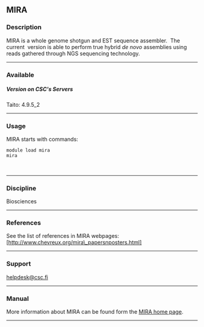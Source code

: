 ## MIRA

### Description

<span style="text-align: justify;">MIRA is a whole genome shotgun and
EST sequence assembler.  The current  version is able to perform true
hybrid *de novo* assemblies using reads gathered through NGS sequencing
technology.</span>

------------------------------------------------------------------------

### Available

##### Version on CSC's Servers

Taito: 4.9.5\_2

------------------------------------------------------------------------

### Usage

MIRA starts with commands:

    module load mira
    mira

 

------------------------------------------------------------------------

### Discipline

Biosciences  

------------------------------------------------------------------------

### References

See the list of references in MIRA webpages:
[http://www.chevreux.org/mira\_papersnposters.html]

------------------------------------------------------------------------

### Support

helpdesk@csc.fi

------------------------------------------------------------------------

### Manual

More information about MIRA can be found form the [MIRA home page].

------------------------------------------------------------------------

  [http://www.chevreux.org/mira\_papersnposters.html]: http://http://www.chevreux.org/mira_papersnposters.html
  [MIRA home page]: https://sourceforge.net/projects/mira-assembler/
